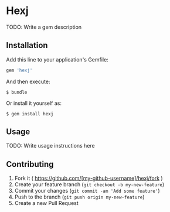 # Hexj

TODO: Write a gem description

## Installation

Add this line to your application's Gemfile:

```ruby
gem 'hexj'
```

And then execute:

    $ bundle

Or install it yourself as:

    $ gem install hexj

## Usage

TODO: Write usage instructions here

## Contributing

1. Fork it ( https://github.com/[my-github-username]/hexj/fork )
2. Create your feature branch (`git checkout -b my-new-feature`)
3. Commit your changes (`git commit -am 'Add some feature'`)
4. Push to the branch (`git push origin my-new-feature`)
5. Create a new Pull Request
